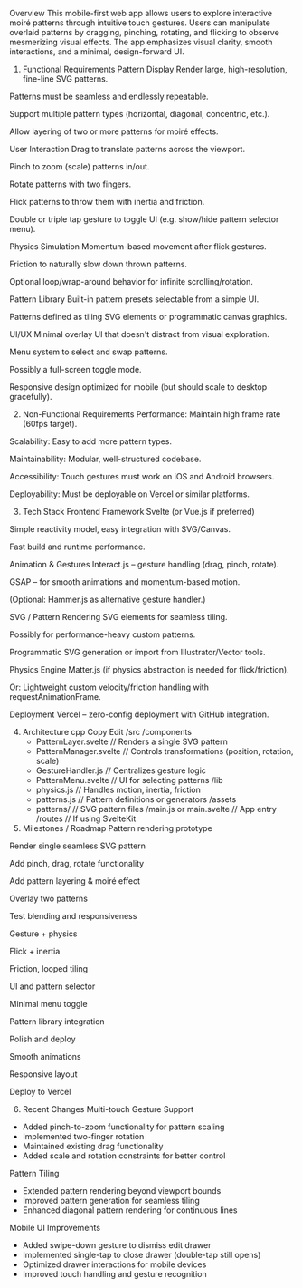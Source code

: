Overview
This mobile-first web app allows users to explore interactive moiré patterns through intuitive touch gestures. Users can manipulate overlaid patterns by dragging, pinching, rotating, and flicking to observe mesmerizing visual effects. The app emphasizes visual clarity, smooth interactions, and a minimal, design-forward UI.

1. Functional Requirements
Pattern Display
Render large, high-resolution, fine-line SVG patterns.

Patterns must be seamless and endlessly repeatable.

Support multiple pattern types (horizontal, diagonal, concentric, etc.).

Allow layering of two or more patterns for moiré effects.

User Interaction
Drag to translate patterns across the viewport.

Pinch to zoom (scale) patterns in/out.

Rotate patterns with two fingers.

Flick patterns to throw them with inertia and friction.

Double or triple tap gesture to toggle UI (e.g. show/hide pattern selector menu).

Physics Simulation
Momentum-based movement after flick gestures.

Friction to naturally slow down thrown patterns.

Optional loop/wrap-around behavior for infinite scrolling/rotation.

Pattern Library
Built-in pattern presets selectable from a simple UI.

Patterns defined as tiling SVG elements or programmatic canvas graphics.

UI/UX
Minimal overlay UI that doesn't distract from visual exploration.

Menu system to select and swap patterns.

Possibly a full-screen toggle mode.

Responsive design optimized for mobile (but should scale to desktop gracefully).

2. Non-Functional Requirements
Performance: Maintain high frame rate (60fps target).

Scalability: Easy to add more pattern types.

Maintainability: Modular, well-structured codebase.

Accessibility: Touch gestures must work on iOS and Android browsers.

Deployability: Must be deployable on Vercel or similar platforms.

3. Tech Stack
Frontend Framework
Svelte (or Vue.js if preferred)

Simple reactivity model, easy integration with SVG/Canvas.

Fast build and runtime performance.

Animation & Gestures
Interact.js – gesture handling (drag, pinch, rotate).

GSAP – for smooth animations and momentum-based motion.

(Optional: Hammer.js as alternative gesture handler.)

SVG / Pattern Rendering
SVG <pattern> elements for seamless tiling.

Possibly <canvas> for performance-heavy custom patterns.

Programmatic SVG generation or import from Illustrator/Vector tools.

Physics Engine
Matter.js (if physics abstraction is needed for flick/friction).

Or: Lightweight custom velocity/friction handling with requestAnimationFrame.

Deployment
Vercel – zero-config deployment with GitHub integration.

4. Architecture
cpp
Copy
Edit
/src
  /components
    - PatternLayer.svelte         // Renders a single SVG pattern
    - PatternManager.svelte       // Controls transformations (position, rotation, scale)
    - GestureHandler.js           // Centralizes gesture logic
    - PatternMenu.svelte          // UI for selecting patterns
  /lib
    - physics.js                  // Handles motion, inertia, friction
    - patterns.js                 // Pattern definitions or generators
  /assets
    - patterns/                   // SVG pattern files
/main.js or main.svelte           // App entry
/routes                           // If using SvelteKit
5. Milestones / Roadmap
Pattern rendering prototype

Render single seamless SVG pattern

Add pinch, drag, rotate functionality

Add pattern layering & moiré effect

Overlay two patterns

Test blending and responsiveness

Gesture + physics

Flick + inertia

Friction, looped tiling

UI and pattern selector

Minimal menu toggle

Pattern library integration

Polish and deploy

Smooth animations

Responsive layout

Deploy to Vercel

6. Recent Changes
Multi-touch Gesture Support
- Added pinch-to-zoom functionality for pattern scaling
- Implemented two-finger rotation
- Maintained existing drag functionality
- Added scale and rotation constraints for better control

Pattern Tiling
- Extended pattern rendering beyond viewport bounds
- Improved pattern generation for seamless tiling
- Enhanced diagonal pattern rendering for continuous lines

Mobile UI Improvements
- Added swipe-down gesture to dismiss edit drawer
- Implemented single-tap to close drawer (double-tap still opens)
- Optimized drawer interactions for mobile devices
- Improved touch handling and gesture recognition